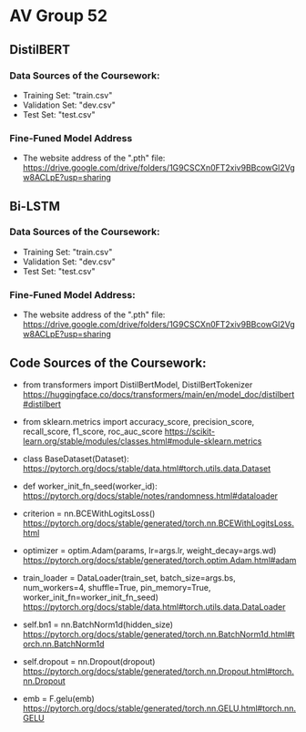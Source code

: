 # AV Group 52 

## DistilBERT
### Data Sources of the Coursework:
- Training Set: "train.csv"
- Validation Set: "dev.csv"
- Test Set: "test.csv"

### Fine-Funed Model Address
- The website address of the ".pth" file: https://drive.google.com/drive/folders/1G9CSCXn0FT2xiv9BBcowGl2Vgw8ACLpE?usp=sharing

## Bi-LSTM
### Data Sources of the Coursework:
- Training Set: "train.csv"
- Validation Set: "dev.csv"
- Test Set: "test.csv"

### Fine-Funed Model Address:
- The website address of the ".pth" file: https://drive.google.com/drive/folders/1G9CSCXn0FT2xiv9BBcowGl2Vgw8ACLpE?usp=sharing



## Code Sources of the Coursework:
- from transformers import DistilBertModel, DistilBertTokenizer
https://huggingface.co/docs/transformers/main/en/model_doc/distilbert#distilbert

- from sklearn.metrics import accuracy_score, precision_score, recall_score, f1_score, roc_auc_score
https://scikit-learn.org/stable/modules/classes.html#module-sklearn.metrics

- class BaseDataset(Dataset): https://pytorch.org/docs/stable/data.html#torch.utils.data.Dataset

- def worker_init_fn_seed(worker_id): https://pytorch.org/docs/stable/notes/randomness.html#dataloader

- criterion = nn.BCEWithLogitsLoss() https://pytorch.org/docs/stable/generated/torch.nn.BCEWithLogitsLoss.html

- optimizer = optim.Adam(params, lr=args.lr, weight_decay=args.wd)
https://pytorch.org/docs/stable/generated/torch.optim.Adam.html#adam

- train_loader = DataLoader(train_set, batch_size=args.bs, num_workers=4, shuffle=True, pin_memory=True, worker_init_fn=worker_init_fn_seed) https://pytorch.org/docs/stable/data.html#torch.utils.data.DataLoader

- self.bn1 = nn.BatchNorm1d(hidden_size)
https://pytorch.org/docs/stable/generated/torch.nn.BatchNorm1d.html#torch.nn.BatchNorm1d

- self.dropout = nn.Dropout(dropout)
https://pytorch.org/docs/stable/generated/torch.nn.Dropout.html#torch.nn.Dropout

- emb = F.gelu(emb) https://pytorch.org/docs/stable/generated/torch.nn.GELU.html#torch.nn.GELU
